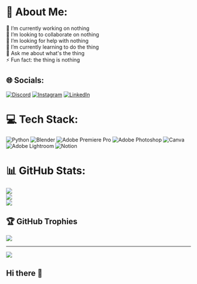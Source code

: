 # 💫 About Me:
🔭 I’m currently working on nothing <br>👯 I’m looking to collaborate on nothing <br>🤝 I’m looking for help with nothing<br>🌱 I’m currently learning to do the thing<br>💬 Ask me about what's the thing<br>⚡ Fun fact: the thing is nothing


## 🌐 Socials:
[![Discord](https://img.shields.io/badge/Discord-%237289DA.svg?logo=discord&logoColor=white)](https://discord.gg/aazify.) [![Instagram](https://img.shields.io/badge/Instagram-%23E4405F.svg?logo=Instagram&logoColor=white)](https://instagram.com/aazif_goat) [![LinkedIn](https://img.shields.io/badge/LinkedIn-%230077B5.svg?logo=linkedin&logoColor=white)](https://linkedin.com/in/mohammed-aazif) 

# 💻 Tech Stack:
![Python](https://img.shields.io/badge/python-3670A0?style=for-the-badge&logo=python&logoColor=ffdd54) ![Blender](https://img.shields.io/badge/blender-%23F5792A.svg?style=for-the-badge&logo=blender&logoColor=white) ![Adobe Premiere Pro](https://img.shields.io/badge/Adobe%20Premiere%20Pro-9999FF.svg?style=for-the-badge&logo=Adobe%20Premiere%20Pro&logoColor=white) ![Adobe Photoshop](https://img.shields.io/badge/adobe%20photoshop-%2331A8FF.svg?style=for-the-badge&logo=adobe%20photoshop&logoColor=white) ![Canva](https://img.shields.io/badge/Canva-%2300C4CC.svg?style=for-the-badge&logo=Canva&logoColor=white) ![Adobe Lightroom](https://img.shields.io/badge/Adobe%20Lightroom-31A8FF.svg?style=for-the-badge&logo=Adobe%20Lightroom&logoColor=white) ![Notion](https://img.shields.io/badge/Notion-%23000000.svg?style=for-the-badge&logo=notion&logoColor=white)
# 📊 GitHub Stats:
![](https://github-readme-stats.vercel.app/api?username=Aazifk&theme=dark&hide_border=false&include_all_commits=true&count_private=true)<br/>
![](https://nirzak-streak-stats.vercel.app/?user=Aazifk&theme=dark&hide_border=false)<br/>
![](https://github-readme-stats.vercel.app/api/top-langs/?username=Aazifk&theme=dark&hide_border=false&include_all_commits=true&count_private=true&layout=compact)

## 🏆 GitHub Trophies
![](https://github-profile-trophy.vercel.app/?username=Aazifk&theme=gruvbox&no-frame=false&no-bg=true&margin-w=4)

---
[![](https://visitcount.itsvg.in/api?id=Aazifk&icon=8&color=9)](https://visitcount.itsvg.in)

<!-- Proudly created with GPRM ( https://gprm.itsvg.in ) -->
## Hi there 👋

<!--
**Aazifk/Aazifk** is a ✨ _special_ ✨ repository because its `README.md` (this file) appears on your GitHub profile.

Here are some ideas to get you started:

- 🔭 I’m currently working on ...
- 🌱 I’m currently learning ...
- 👯 I’m looking to collaborate on ...
- 🤔 I’m looking for help with ...
- 💬 Ask me about ...
- 📫 How to reach me: ...
- 😄 Pronouns: ...
- ⚡ Fun fact: ...
-->
